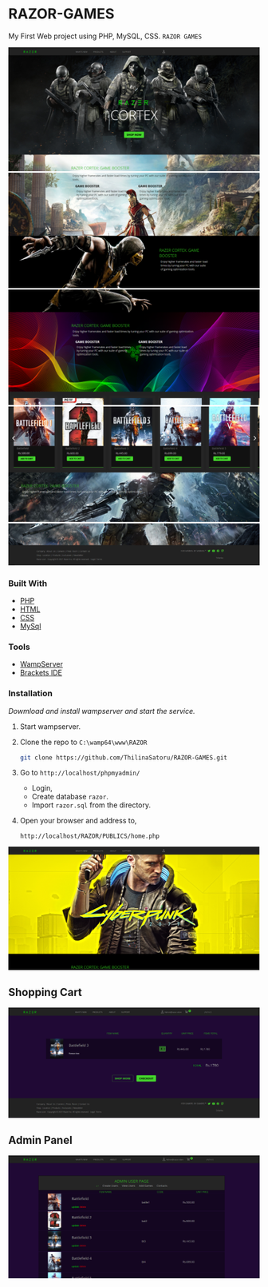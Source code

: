 # RAZOR-GAMES

My First Web project using PHP, MySQL, CSS. `RAZOR GAMES`

![alt text](resource/img/img/home.PNG "image titl")
![alt text](resource/img/img/home2.PNG "image tit2")
![alt text](resource/img/img/home3.PNG "image tit3")
![alt text](resource/img/img/home4.PNG "image tit4")
![alt text](resource/img/img/home5.PNG "image tit5")

### Built With

- [PHP](https://www.php.net/)
- [HTML](https://www.w3schools.com/html/)
- [CSS](https://www.w3schools.com/css/)
- [MySql](https://www.mysql.com/)

### Tools

- [WampServer](https://www.wampserver.com/en/)
- [Brackets IDE](https://brackets.io/)

### Installation

_Dowmload and install wampserver and start the service._

1. Start wampserver.
2. Clone the repo to `C:\wamp64\www\RAZOR`

   ```sh
   git clone https://github.com/ThilinaSatoru/RAZOR-GAMES.git
   ```

3. Go to `http://localhost/phpmyadmin/`

   - Login,
   - Create database `razor`.
   - Import `razor.sql` from the directory.

4. Open your browser and address to,
   ```
   http://localhost/RAZOR/PUBLICS/home.php
   ```

![alt text](resource/img/img/punk.PNG "image tit")



## Shopping Cart

![alt text](resource/img/img/cart.PNG "image tit")

## Admin Panel

![alt text](resource/img/img/admin.PNG "image tit")
